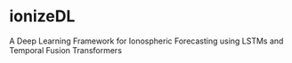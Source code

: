 # ionizeDL
A Deep Learning Framework for Ionospheric Forecasting using LSTMs and Temporal Fusion Transformers
